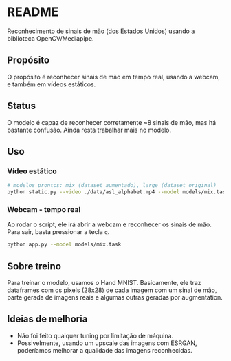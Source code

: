 # README

Reconhecimento de sinais de mão (dos Estados Unidos) usando a biblioteca OpenCV/Mediapipe.

## Propósito

O propósito é reconhecer sinais de mão em tempo real, usando a webcam, e também em vídeos estáticos.

## Status

O modelo é capaz de reconhecer corretamente ~8 sinais de mão, mas há bastante confusão. Ainda resta trabalhar mais no modelo.

## Uso

### Vídeo estático

```bash
# modelos prontos: mix (dataset aumentado), large (dataset original)
python static.py --video ./data/asl_alphabet.mp4 --model models/mix.task
```

### Webcam - tempo real

Ao rodar o script, ele irá abrir a webcam e reconhecer os sinais de mão. Para sair, basta pressionar a tecla `q`.

```bash
python app.py --model models/mix.task
```

## Sobre treino

Para treinar o modelo, usamos o Hand MNIST. Basicamente, ele traz dataframes com os pixels (28x28) de cada imagem com um sinal de mão, parte gerada de imagens reais e algumas outras geradas por augmentation.


## Ideias de melhoria

- Não foi feito qualquer tuning por limitação de máquina.
- Possivelmente, usando um upscale das imagens com ESRGAN, poderíamos melhorar a qualidade das imagens reconhecidas.